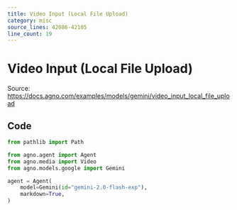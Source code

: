 ```yaml
---
title: Video Input (Local File Upload)
category: misc
source_lines: 42086-42105
line_count: 19
---
```


# Video Input (Local File Upload)
Source: https://docs.agno.com/examples/models/gemini/video_input_local_file_upload



## Code

```python cookbook/models/google/gemini/video_input_local_file_upload.py
from pathlib import Path

from agno.agent import Agent
from agno.media import Video
from agno.models.google import Gemini

agent = Agent(
    model=Gemini(id="gemini-2.0-flash-exp"),
    markdown=True,
)

